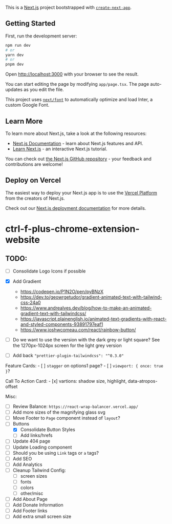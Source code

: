 This is a [Next.js](https://nextjs.org/) project bootstrapped with [`create-next-app`](https://github.com/vercel/next.js/tree/canary/packages/create-next-app).

## Getting Started

First, run the development server:

```bash
npm run dev
# or
yarn dev
# or
pnpm dev
```

Open [http://localhost:3000](http://localhost:3000) with your browser to see the result.

You can start editing the page by modifying `app/page.tsx`. The page auto-updates as you edit the file.

This project uses [`next/font`](https://nextjs.org/docs/basic-features/font-optimization) to automatically optimize and load Inter, a custom Google Font.

## Learn More

To learn more about Next.js, take a look at the following resources:

- [Next.js Documentation](https://nextjs.org/docs) - learn about Next.js features and API.
- [Learn Next.js](https://nextjs.org/learn) - an interactive Next.js tutorial.

You can check out [the Next.js GitHub repository](https://github.com/vercel/next.js/) - your feedback and contributions are welcome!

## Deploy on Vercel

The easiest way to deploy your Next.js app is to use the [Vercel Platform](https://vercel.com/new?utm_medium=default-template&filter=next.js&utm_source=create-next-app&utm_campaign=create-next-app-readme) from the creators of Next.js.

Check out our [Next.js deployment documentation](https://nextjs.org/docs/deployment) for more details.
# ctrl-f-plus-chrome-extension-website


## TODO:
  - [ ] Consolidate Logo Icons if possible
  - [x] Add Gradient
    - https://codepen.io/P1N2O/pen/pyBNzX
    - https://dev.to/geowrgetudor/gradient-animated-text-with-tailwind-css-24a0
    - https://www.andrealves.dev/blog/how-to-make-an-animated-gradient-text-with-tailwindcss/
    - https://javascript.plainenglish.io/animated-text-gradients-with-react-and-styled-components-93891797eaf1
    - https://www.joshwcomeau.com/react/rainbow-button/

  - [ ] Do we want to use the version with the dark grey or light square? See the 1270px-1024px screen for the light grey version
  - [ ] Add back `"prettier-plugin-tailwindcss": "^0.3.0"`

  Feature Cards:
    - [ ] `stagger` on options1 page?
    - [ ] `viewport: { once: true }`?

  Call To Action Card:
    - [x] vartions: shadow size, highlight, data-atropos-offset

 Misc:
  - [ ] Review Balance: `https://react-wrap-balancer.vercel.app/`
  - [ ] Add more sizes of the magnifying glass svg
  - [ ] Move Footer to `Page` component instead of `layout`?
  - [ ] Buttons
      - [x] Consolidate Button Styles
      - [ ] Add links/hrefs
  - [ ] Update 404 page
  - [ ] Update Loading component
  - [ ] Should you be using `Link` tags or `a` tags?
  - [ ] Add SEO
  - [ ] Add Analytics
  - [ ] Cleanup Tailwind Config:
      - [ ] screen sizes
      - [ ] fonts
      - [ ] colors
      - [ ] other/misc
  - [ ] Add About Page
  - [ ] Add Donate Information
  - [ ] Add Footer links
  - [ ] Add extra small screen size

